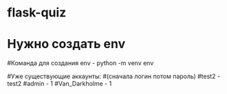 # flask-quiz
# Нужно создать env
#Команда для создания env - python -m venv env

#Уже существующие аккаунты:
#(сначала логин потом пароль)
#test2 - test2
#admin - 1
#Van_Darkholme - 1
